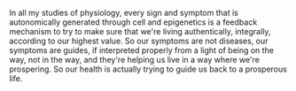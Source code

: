  In all my studies of physiology, every sign and symptom that is autonomically generated through cell and epigenetics is a feedback mechanism to try to make sure that we're living authentically, integrally, according to our highest value. So our symptoms are not diseases, our symptoms are guides, if interpreted properly from a light of being on the way, not in the way, and they're helping us live in a way where we're prospering. So our health is actually trying to guide us back to a prosperous life.
